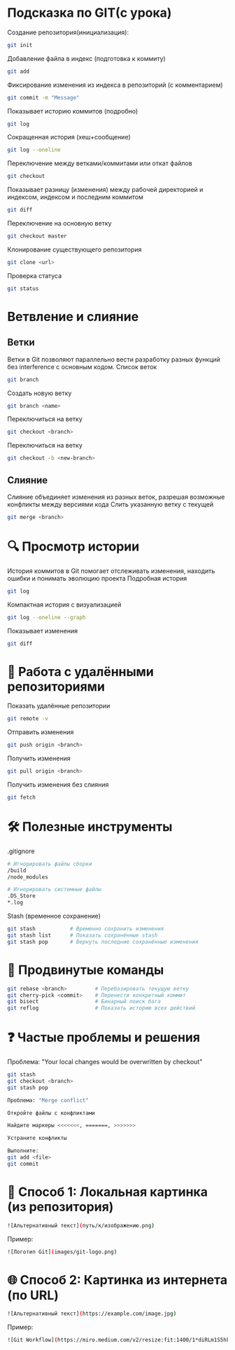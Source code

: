 # Подсказка по GIT(с урока)
Создание репозитория(инициализация):
```sh
git init
```

Добавление файла в индекс (подготовка к коммиту)

```sh
git add 
```

Фиксирование изменения из индекса в репозиторий (с комментарием)
```sh
git commit -m "Message"
```

Показывает историю коммитов (подробно)
```sh
git log
```

Сокращенная история (хеш+сообщение)
```sh
git log --oneline
```

Переключение между ветками/коммитами или откат файлов
```sh
git checkout
```

Показывает разницу (изменения) между рабочей директорией и индексом,
индексом и последним коммитом
```sh
git diff
```

Переключение на основную ветку
```sh
git checkout master
```

Клонирование существующего репозитория
```sh
git clone <url>
```

Проверка статуса
```sh
git status
```

# Ветвление и слияние
## Ветки
Ветки в Git позволяют параллельно вести разработку разных функций без interference с основным кодом.
Список веток
```sh
git branch
```
Создать новую ветку
```sh
git branch <name> 
```
Переключиться на ветку
```sh
git checkout <branch> 
```
Переключиться на ветку
```sh
git checkout -b <new-branch>
```
## Слияние
Слияние объединяет изменения из разных веток, разрешая возможные конфликты между версиями кода
Слить указанную ветку с текущей
```sh
git merge <branch> 
```
# 🔍 Просмотр истории
История коммитов в Git помогает отслеживать изменения, находить ошибки и понимать эволюцию проекта
Подробная история
```sh
git log 
```
Компактная история с визуализацией
```sh
git log --oneline --graph 
```
Показывает изменения
```sh
git diff 
```
# 🔄 Работа с удалёнными репозиториями

Показать удалённые репозитории
```sh
git remote -v 
```
Отправить изменения
```sh
git push origin <branch>
```
Получить изменения
```sh
git pull origin <branch>
```
Получить изменения без слияния
```sh
git fetch 
```
# 🛠️ Полезные инструменты
.gitignore

```sh
# Игнорировать файлы сборки
/build
/node_modules

# Игнорировать системные файлы
.DS_Store
*.log
```
Stash (временное сохранение)

```sh
git stash           # Временно сохранить изменения
git stash list      # Показать сохранённые stash
git stash pop       # Вернуть последние сохранённые изменения
```
# 🚀 Продвинутые команды

```sh
git rebase <branch>         # Перебазировать текущую ветку
git cherry-pick <commit>    # Перенести конкретный коммит
git bisect                  # Бинарный поиск бага
git reflog                  # Показать историю всех действий
```
# ❓ Частые проблемы и решения
Проблема: "Your local changes would be overwritten by checkout"


```sh
git stash
git checkout <branch>
git stash pop

Проблема: "Merge conflict"

Откройте файлы с конфликтами

Найдите маркеры <<<<<<<, =======, >>>>>>>

Устраните конфликты

Выполните:
git add <file>
git commit
```


# 📌 Способ 1: Локальная картинка (из репозитория)

```sh
![Альтернативный текст](путь/к/изображению.png)
```
Пример:
```sh
![Логотип Git](images/git-logo.png)
```

# 🌐 Способ 2: Картинка из интернета (по URL)

```sh
![Альтернативный текст](https://example.com/image.jpg)
```
Пример:


```sh
![Git Workflow](https://miro.medium.com/v2/resize:fit:1400/1*diRLm1S5hkVoh5qeArND0Q.png)
```

